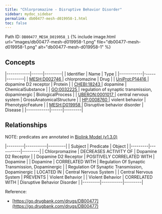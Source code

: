 ```yaml
---
title: "Chlorpromazine - Disruptive Behavior Disorder"
sidebar: mydoc_sidebar
permalink: db00477-mesh-d019958-1.html
toc: false 
---
```



Path ID: `DB00477_MESH_D019958_1`
{% include image.html url="images/db00477-mesh-d019958-1.png" file="db00477-mesh-d019958-1.png" alt="db00477-mesh-d019958-1" %}

## Concepts

|------------|------|---------|
| Identifier | Name | Type    |
|------------|------|---------|
| <a href="https://identifiers.org/MESH:D002746">MESH:D002746 </a> | chlorpromazine | Drug |
| <a href="https://identifiers.org/UniProt:P14416">UniProt:P14416 </a> | dopamine D2 receptor | Protein |
| <a href="https://identifiers.org/CHEBI:18243">CHEBI:18243 </a> | dopamine | ChemicalSubstance |
| <a href="https://identifiers.org/GO:0032225">GO:0032225 </a> | regulation of synaptic transmission, dopaminergic | BiologicalProcess |
| <a href="https://identifiers.org/UBERON:0001017">UBERON:0001017 </a> | central nervous system | GrossAnatomicalStructure |
| <a href="https://identifiers.org/HP:0008760">HP:0008760 </a> | violent behavior | PhenotypicFeature |
| <a href="https://identifiers.org/MESH:D019958">MESH:D019958 </a> | Disruptive behavior disorder | Disease |
|------------|------|---------|

## Relationships


NOTE: predicates are annotated in <a href="https://github.com/biolink/biolink-model/releases/tag/v1.3.0">Biolink Model (v1.3.0)</a>

|---------|-----------|---------|
| Subject | Predicate | Object  |
|---------|-----------|---------|
| Chlorpromazine | DECREASES ACTIVITY OF | Dopamine D2 Receptor |
| Dopamine D2 Receptor | POSITIVELY CORRELATED WITH | Dopamine |
| Dopamine | CORRELATED WITH | Regulation Of Synaptic Transmission, Dopaminergic |
| Regulation Of Synaptic Transmission, Dopaminergic | LOCATED IN | Central Nervous System |
| Central Nervous System | PREVENTS | Violent Behavior |
| Violent Behavior | CORRELATED WITH | Disruptive Behavior Disorder |
|---------|-----------|---------|

Reference: 
  - [https://go.drugbank.com/drugs/DB00477](https://go.drugbank.com/drugs/DB00477)
